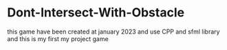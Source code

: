 # Dont-Intersect-With-Obstacle
this game have been created at january 2023 and use CPP and sfml library and this is my first my project game 
